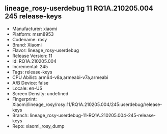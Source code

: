 ## lineage_rosy-userdebug 11 RQ1A.210205.004 245 release-keys
- Manufacturer: xiaomi
- Platform: msm8953
- Codename: rosy
- Brand: Xiaomi
- Flavor: lineage_rosy-userdebug
- Release Version: 11
- Id: RQ1A.210205.004
- Incremental: 245
- Tags: release-keys
- CPU Abilist: arm64-v8a,armeabi-v7a,armeabi
- A/B Device: false
- Locale: en-US
- Screen Density: undefined
- Fingerprint: Xiaomi/lineage_rosy/rosy:11/RQ1A.210205.004/245:userdebug/release-keys
- Branch: lineage_rosy-userdebug-11-RQ1A.210205.004-245-release-keys
- Repo: xiaomi_rosy_dump
